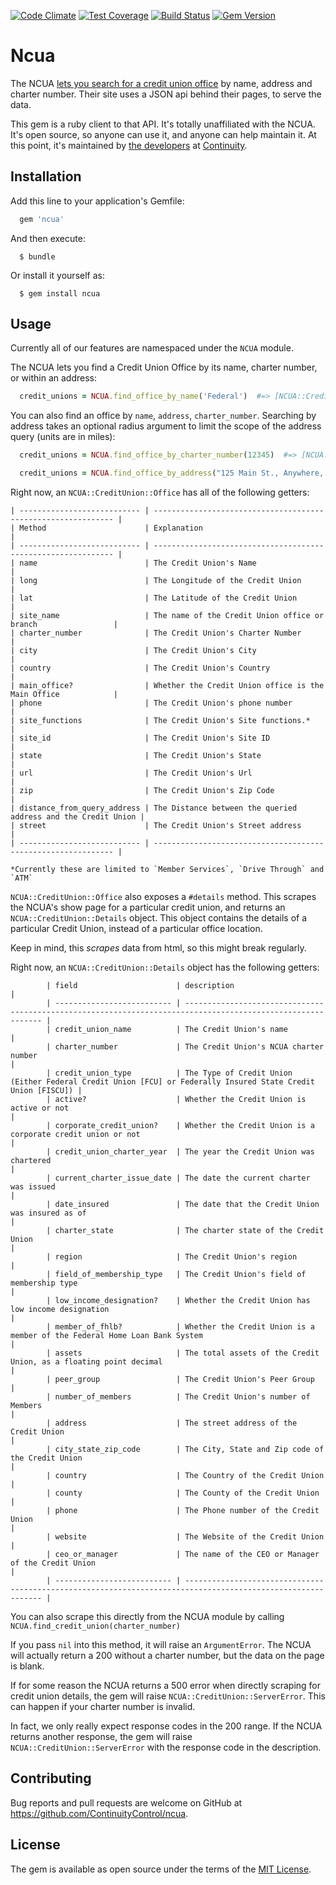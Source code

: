 [![Code Climate](https://codeclimate.com/github/ContinuityControl/ncua/badges/gpa.svg)](https://codeclimate.com/github/ContinuityControl/ncua)
[![Test Coverage](https://codeclimate.com/github/ContinuityControl/ncua/badges/coverage.svg)](https://codeclimate.com/github/ContinuityControl/ncua/coverage)
[![Build Status](https://travis-ci.org/ContinuityControl/ncua.svg)](https://travis-ci.org/ContinuityControl/ncua)
[![Gem Version](https://badge.fury.io/rb/ncua.svg)](http://badge.fury.io/rb/ncua)
# Ncua

The NCUA [lets you search for a credit union office](http://www.ncua.gov/NCUAMapping/Pages/NCUAGOVMapping.aspx) by name, address and charter number. Their site uses a JSON api behind their pages, to serve the data.

This gem is a ruby client to that API. It's totally unaffiliated with the NCUA.
It's open source, so anyone can use it, and anyone can help maintain it. At
this point, it's maintained by [the
developers](http://engineering.continuity.net/) at
[Continuity](http://continuity.net).

## Installation

Add this line to your application's Gemfile:

```ruby
  gem 'ncua'
```

And then execute:
```
  $ bundle
```
Or install it yourself as:
```
  $ gem install ncua
```
## Usage

Currently all of our features are namespaced under the `NCUA` module.

The NCUA lets you find a Credit Union Office by its name, charter number, or within an address:

```ruby
  credit_unions = NCUA.find_office_by_name('Federal')  #=> [NCUA::CreditUnion::Office, ... ]
```

You can also find an office by `name`, `address`, `charter_number`. Searching by address takes an optional radius argument to limit the scope of the address query (units are in miles):
```ruby
  credit_unions = NCUA.find_office_by_charter_number(12345)  #=> [NCUA::CreditUnion::Office, ... ]

  credit_unions = NCUA.find_office_by_address("125 Main St., Anywhere, CT", radius: 50)  #=> [NCUA::CreditUnion::Office, ... ]
```

Right now, an `NCUA::CreditUnion::Office` has all of the following getters:

 ```
 | --------------------------- | ------------------------------------------------------------- |
 | Method                      | Explanation                                                   |
 | --------------------------- | ------------------------------------------------------------- |
 | name                        | The Credit Union's Name                                       |
 | long                        | The Longitude of the Credit Union                             |
 | lat                         | The Latitude of the Credit Union                              |
 | site_name                   | The name of the Credit Union office or branch                 |
 | charter_number              | The Credit Union's Charter Number                             |
 | city                        | The Credit Union's City                                       |
 | country                     | The Credit Union's Country                                    |
 | main_office?                | Whether the Credit Union office is the Main Office            |
 | phone                       | The Credit Union's phone number                               |
 | site_functions              | The Credit Union's Site functions.*                           |
 | site_id                     | The Credit Union's Site ID                                    |
 | state                       | The Credit Union's State                                      |
 | url                         | The Credit Union's Url                                        |
 | zip                         | The Credit Union's Zip Code                                   |
 | distance_from_query_address | The Distance between the queried address and the Credit Union |
 | street                      | The Credit Union's Street address                             |
 | --------------------------- | ------------------------------------------------------------- |

*Currently these are limited to `Member Services`, `Drive Through` and `ATM`
```

`NCUA::CreditUnion::Office` also exposes a `#details` method. This scrapes the NCUA's show page for a particular credit union, and returns an `NCUA::CreditUnion::Details` object. This object contains the details of a particular Credit Union, instead of a particular office location.

Keep in mind, this _scrapes_ data from html, so this might break regularly.

Right now, an `NCUA::CreditUnion::Details` object has the following getters:
```
        | field                      | description                                                                                                  |
        | -------------------------- | ------------------------------------------------------------------------------------------------------------ |
        | credit_union_name          | The Credit Union's name                                                                                      |
        | charter_number             | The Credit Union's NCUA charter number                                                                       |
        | credit_union_type          | The Type of Credit Union (Either Federal Credit Union [FCU] or Federally Insured State Credit Union [FISCU]) |
        | active?                    | Whether the Credit Union is active or not                                                                    |
        | corporate_credit_union?    | Whether the Credit Union is a corporate credit union or not                                                  |
        | credit_union_charter_year  | The year the Credit Union was chartered                                                                      |
        | current_charter_issue_date | The date the current charter was issued                                                                      |
        | date_insured               | The date that the Credit Union was insured as of                                                             |
        | charter_state              | The charter state of the Credit Union                                                                        |
        | region                     | The Credit Union's region                                                                                    |
        | field_of_membership_type   | The Credit Union's field of membership type                                                                  |
        | low_income_designation?    | Whether the Credit Union has low income designation                                                          |
        | member_of_fhlb?            | Whether the Credit Union is a member of the Federal Home Loan Bank System                                    |
        | assets                     | The total assets of the Credit Union, as a floating point decimal                                            |
        | peer_group                 | The Credit Union's Peer Group                                                                                |
        | number_of_members          | The Credit Union's number of Members                                                                         |
        | address                    | The street address of the Credit Union                                                                       |
        | city_state_zip_code        | The City, State and Zip code of the Credit Union                                                             |
        | country                    | The Country of the Credit Union                                                                              |
        | county                     | The County of the Credit Union                                                                               |
        | phone                      | The Phone number of the Credit Union                                                                         |
        | website                    | The Website of the Credit Union                                                                              |
        | ceo_or_manager             | The name of the CEO or Manager of the Credit Union                                                           |
        | -------------------------- | ------------------------------------------------------------------------------------------------------------ |
```

You can also scrape this directly from the NCUA module by calling `NCUA.find_credit_union(charter_number)`

If you pass `nil` into this method, it will raise an `ArgumentError`. The NCUA will actually return a 200 without a charter number, but the data on the page is blank.

If for some reason the NCUA returns a 500 error when directly scraping for credit union details, the gem will raise `NCUA::CreditUnion::ServerError`. This can happen if your charter number is invalid.

In fact, we only really expect response codes in the 200 range. If the NCUA returns another response, the gem will raise `NCUA::CreditUnion::ServerError` with the response code in the description.

## Contributing

Bug reports and pull requests are welcome on GitHub at https://github.com/ContinuityControl/ncua.

## License

The gem is available as open source under the terms of the [MIT License](http://opensource.org/licenses/MIT).
